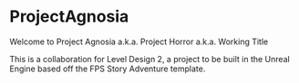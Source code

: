 # ProjectAgnosia

Welcome to Project Agnosia a.k.a. Project Horror a.k.a. Working Title

This is a collaboration for Level Design 2, a project to be built in the Unreal Engine based off the FPS Story Adventure template. 


